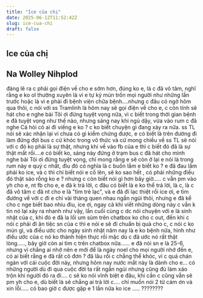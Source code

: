 ```yaml
---
title: "Ice của chị"
date: 2025-06-12T11:52:42Z
slug: ice-cua-chi
draft: false
---
```


## Ice của chị

## Na Wolley Nihplod

đáng lẽ ra c phải gọi điện về cho e sớm hơn, đúng ko e, là c đã vô tâm, nghĩ rằng e ko ol thường xuyên là vì e tự kỷ mún trốn mọi người như những lần trước hoặc là vì e phải đi bệnh viện chữa bệnh....nhưng c đâu có ngờ
hôm qua thôi, c nói với ss Tramlinh là hôm nay sẽ gọi điện về cho e, c còn tính sẽ hát cho e nghe bài Tôi ơi đừng tuyệt vọng nữa, vì c biết trong thời gian bệnh e đã tuyệt vọng như thế nào, nhưng sáng nay khi ngủ dậy, vừa vào rum c đã nghe Cá hỏi có ai đi viếng e ko ? c ko biết chuyện gì đang xảy ra nữa. ss TL nói sẽ xác nhận lại vì chưa có gì kiểm chứng được, e có biết là trên đường đi làm đứng đợi bus c cứ khóc trong vô thức và cứ mong chiều về ss TL sẽ nói với c đó ko phải là sự thật, nhưng khi về vào fb của e thì c biết đó đã là sự thật mất rồi....e có biết ko, sáng này đứng ở trạm bus c đã hát cho mình nghe bài Tôi ơi đừng tuyệt vọng, chỉ mong rằng e sẽ còn ở lại
e nói là trong rum này e quý c nhất, đìu đó có nghĩa là c buồn lắm e biết ko ?
e đã đau lắm phải ko ice, và c thì chỉ biết nói e cố lên, sẽ ko sao hết , có phải những điều đó thật sáo rỗng ko e ? nhưng c còn biết nói gì hơn bây giờ.....
c vẫn pm vào yh cho e, nt fb cho e, e đã k trả lời, c đâu có biết là e ko thể trả lời, là c, là c đã vô tâm
c đã nt cho e là "tìm trẻ lạc", và e đã đi lạc thiệt rồi ice ơi, e tìm đường về với c đi e
chỉ vài tháng quen nhau ngắn ngủi thôi, nhưng e đã kể cho c nge biết bao nhiu đìu, ice ơi, ngay cả khi viết những dòng này c vẫn k tin nó lại xảy ra nhanh như vậy, lần cuối cùng c dc nói chuyện với e là sinh nhật của c, khi đó e đã la lối um sùm trên chatbox ko cho c out, đến khi c nói c phải đi ăn tiệc sn của c thì e nói e sẽ đi chuẩn bị quà cho c, c nói c ko mún gì, và điều ước cho ngày sinh nhật năm nay là e ko bệnh nữa, hình như điều ước của c nó ko thành hiện thực rồi mặc dù c đã ước nó rất thật lòng....., bây giờ còn ai tìm c trên chatbox nữa......
e đã nói sn e là 25-6, nhưng vì chẳng ai nhớ nên e mới để là ngày noel cho mọi người nhớ đến e, có ai biết rằng e đã rất cô đơn ?
đã lâu rồi c chẳng thể khóc, vì c quá chán ngán với cái cuộc đời này, nhưng hôm nay nước mắt này là dành cho e...
có những người dù đi qua cuộc đời ta rất ngắn ngủi nhưng cũng đủ làm xáo trộn khi người đó ra đi....
c sẽ ko nói vĩnh biệt e đâu, khi cần c cũng vẫn sẽ pm yh cho e, dù biết là sẽ chẳng ai trả lời c....
chỉ muốn nói 2 từ cám ơn và xin lỗi.....
có bao giờ c được gặp e 1 lần nữa ko ice ..... ????????